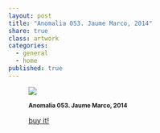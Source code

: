 ```yaml
---
layout: post
title: "Anomalia 053. Jaume Marco, 2014"
share: true
class: artwork
categories:
  - general
  - home
published: true
---
```


<figure class="text-center">
	<img src="http://www.inpocketart.com/wp-content/uploads/2014/07/6-anomalia-053-jaume-marco-juliol-2014-watermark.jpg">
	<figcaption>
		<p><small><strong>Anomalia 053. Jaume Marco, 2014</strong></small></p>
		<p><a href="http://www.inpocketart.com/product/anomalia-053-jaume-marco-2014/" class="btn btn-primary btn-lg"><i class="fa fa-credit-card"></i> buy it!</a></p>
	</figcaption>
</figure>